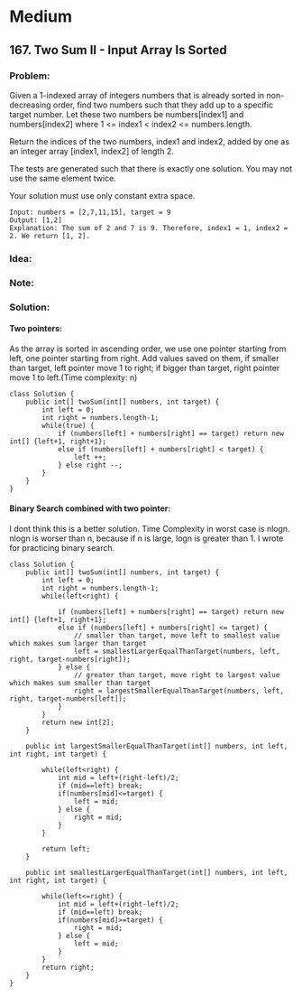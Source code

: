 # Medium
## 167. Two Sum II - Input Array Is Sorted
### Problem:
Given a 1-indexed array of integers numbers that is already sorted in non-decreasing order, find two numbers such that they add up to a specific target number. Let these two numbers be numbers[index1] and numbers[index2] where 1 <= index1 < index2 <= numbers.length.

Return the indices of the two numbers, index1 and index2, added by one as an integer array [index1, index2] of length 2.

The tests are generated such that there is exactly one solution. You may not use the same element twice.

Your solution must use only constant extra space.
```
Input: numbers = [2,7,11,15], target = 9
Output: [1,2]
Explanation: The sum of 2 and 7 is 9. Therefore, index1 = 1, index2 = 2. We return [1, 2].
```

### Idea:
### Note:
### Solution:
#### Two pointers:
As the array is sorted in ascending order, we use one pointer starting from left, one pointer starting from right. Add values saved on them, if smaller than target, left pointer move 1 to right; if bigger than target, right pointer move 1 to left.(Time complexity: n) 
```
class Solution {
    public int[] twoSum(int[] numbers, int target) {
        int left = 0;
        int right = numbers.length-1;
        while(true) {
            if (numbers[left] + numbers[right] == target) return new int[] {left+1, right+1};
            else if (numbers[left] + numbers[right] < target) {
                left ++;
            } else right --;
        }
    }
}
```
#### Binary Search combined with two pointer:
I dont think this is a better solution. Time Complexity in worst case is nlogn. nlogn is worser than n, because if n is large, logn is greater than 1. I wrote for practicing binary search.

```
class Solution {
    public int[] twoSum(int[] numbers, int target) {
        int left = 0;
        int right = numbers.length-1;
        while(left<right) {
            
            if (numbers[left] + numbers[right] == target) return new int[] {left+1, right+1};
            else if (numbers[left] + numbers[right] <= target) {
                // smaller than target, move left to smallest value which makes sum larger than target
                left = smallestLargerEqualThanTarget(numbers, left, right, target-numbers[right]);
            } else {
                // greater than target, move right to largest value which makes sum smaller than target
                right = largestSmallerEqualThanTarget(numbers, left, right, target-numbers[left]);
            }
        }
        return new int[2];
    }
    
    public int largestSmallerEqualThanTarget(int[] numbers, int left, int right, int target) {
     
        while(left<right) {
            int mid = left+(right-left)/2;
            if (mid==left) break;
            if(numbers[mid]<=target) {
                left = mid;
            } else {
                right = mid;
            }
        }
 
        return left;
    }
    
    public int smallestLargerEqualThanTarget(int[] numbers, int left, int right, int target) {

        while(left<=right) {
            int mid = left+(right-left)/2;
            if (mid==left) break;
            if(numbers[mid]>=target) {
                right = mid;
            } else {
                left = mid;
            }
        }
        return right;
    }
}
```